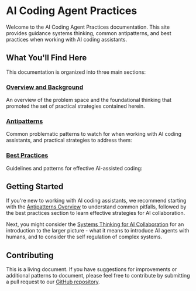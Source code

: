 # AI Coding Agent Practices

Welcome to the AI Coding Agent Practices documentation. This site provides guidance systems thinking, common antipatterns, and best practices when working with AI coding assistants.

## What You'll Find Here

This documentation is organized into three main sections:
### [Overview and Background](overview/index.md)

An overview of the problem space and the foundational thinking that promoted the set of practical strategies contained herein.

### [Antipatterns](antipatterns/index.md)

Common problematic patterns to watch for when working with AI coding assistants, and practical strategies to address them:

### [Best Practices](best-practices/index.md)

Guidelines and patterns for effective AI-assisted coding:

## Getting Started

If you're new to working with AI coding assistants, we recommend starting with the [Antipatterns Overview](antipatterns/index.md) to understand common pitfalls, followed by the best practices section to learn effective strategies for AI collaboration.

Next, you might consider the [Systems Thinking for AI Collaboration](overview/systems-thinking-governance.md) for an introduction to the larger picture - what it means to introduce AI agents with humans, and to consider the self regulation of complex systems.

## Contributing

This is a living document. If you have suggestions for improvements or additional patterns to document, please feel free to contribute by submitting a pull request to our [GitHub repository](https://github.com/Cprime-Artificial-Intelligence/ai-dev-practices-guide/).
